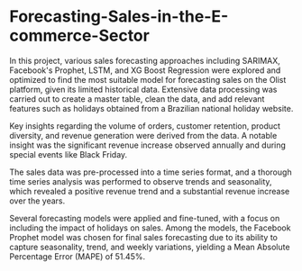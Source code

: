 # Forecasting-Sales-in-the-E-commerce-Sector

In this project, various sales forecasting approaches including SARIMAX, Facebook's Prophet, LSTM, and XG Boost Regression were explored and optimized to find the most suitable model for forecasting sales on the Olist platform, given its limited historical data. Extensive data processing was carried out to create a master table, clean the data, and add relevant features such as holidays obtained from a Brazilian national holiday website.

Key insights regarding the volume of orders, customer retention, product diversity, and revenue generation were derived from the data. A notable insight was the significant revenue increase observed annually and during special events like Black Friday.

The sales data was pre-processed into a time series format, and a thorough time series analysis was performed to observe trends and seasonality, which revealed a positive revenue trend and a substantial revenue increase over the years.

Several forecasting models were applied and fine-tuned, with a focus on including the impact of holidays on sales. Among the models, the Facebook Prophet model was chosen for final sales forecasting due to its ability to capture seasonality, trend, and weekly variations, yielding a Mean Absolute Percentage Error (MAPE) of 51.45%.

